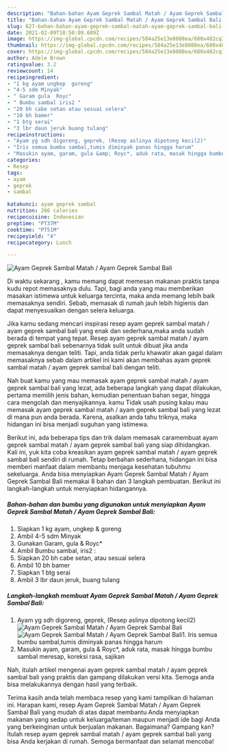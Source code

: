 ```yaml
---
description: "Bahan-bahan Ayam Geprek Sambal Matah / Ayam Geprek Sambal Bali yang nikmat dan Mudah Dibuat"
title: "Bahan-bahan Ayam Geprek Sambal Matah / Ayam Geprek Sambal Bali yang nikmat dan Mudah Dibuat"
slug: 627-bahan-bahan-ayam-geprek-sambal-matah-ayam-geprek-sambal-bali-yang-nikmat-dan-mudah-dibuat
date: 2021-02-09T18:50:09.609Z
image: https://img-global.cpcdn.com/recipes/584a25e13e8088ea/680x482cq70/ayam-geprek-sambal-matah-ayam-geprek-sambal-bali-foto-resep-utama.jpg
thumbnail: https://img-global.cpcdn.com/recipes/584a25e13e8088ea/680x482cq70/ayam-geprek-sambal-matah-ayam-geprek-sambal-bali-foto-resep-utama.jpg
cover: https://img-global.cpcdn.com/recipes/584a25e13e8088ea/680x482cq70/ayam-geprek-sambal-matah-ayam-geprek-sambal-bali-foto-resep-utama.jpg
author: Adele Brown
ratingvalue: 3.2
reviewcount: 14
recipeingredient:
- "1 kg ayam ungkep  goreng"
- "4-5 sdm Minyak"
- " Garam gula  Royc"
- " Bumbu sambal iris2 "
- "20 bh cabe setan atau sesuai selera"
- "10 bh bamer"
- "1 btg serai"
- "3 lbr daun jeruk buang tulang"
recipeinstructions:
- "Ayam yg sdh digoreng, geprek, (Resep aslinya dipotong kecil2)"
- "Iris semua bumbu sambal,tumis diminyak panas hingga harum"
- "Masukin ayam, garam, gula &amp; Royc*, aduk rata, masak hingga bumbu sambal meresap, koreksi rasa, sajikan"
categories:
- Resep
tags:
- ayam
- geprek
- sambal

katakunci: ayam geprek sambal 
nutrition: 266 calories
recipecuisine: Indonesian
preptime: "PT37M"
cooktime: "PT51M"
recipeyield: "4"
recipecategory: Lunch

---
```



![Ayam Geprek Sambal Matah / Ayam Geprek Sambal Bali](https://img-global.cpcdn.com/recipes/584a25e13e8088ea/680x482cq70/ayam-geprek-sambal-matah-ayam-geprek-sambal-bali-foto-resep-utama.jpg)

Di waktu  sekarang , kamu memang dapat memesan makanan praktis tanpa kudu repot memasaknya dulu. Tapi, bagi anda yang mau memberikan masakan istimewa untuk keluarga tercinta, maka anda memang lebih baik memasaknya sendiri. Sebab, memasak di rumah jauh lebih higienis dan dapat menyesuaikan dengan selera keluarga.

Jika kamu sedang mencari inspirasi resep ayam geprek sambal matah / ayam geprek sambal bali yang enak dan sederhana,maka anda sudah berada di tempat yang tepat. Resep ayam geprek sambal matah / ayam geprek sambal bali  sebenarnya tidak sulit untuk dibuat jika anda memasaknya dengan teliti. Tapi, anda tidak perlu khawatir akan gagal dalam memasaknya 
sebab dalam artikel ini kami akan membahas ayam geprek sambal matah / ayam geprek sambal bali dengan teliti.  



Nah buat kamu yang mau memasak ayam geprek sambal matah / ayam geprek sambal bali yang lezat, ada beberapa langkah yang dapat dilakukan, pertama memilih jenis bahan, kemudian penentuan bahan segar, hingga cara mengolah dan menyajikannya. kamu Tidak usah pusing kalau mau memasak ayam geprek sambal matah / ayam geprek sambal bali yang lezat di mana pun anda berada. Karena, asalkan anda  tahu triknya, maka hidangan ini bisa menjadi suguhan yang istimewa.

Berikut ini, ada beberapa tips dan trik dalam memasak caramembuat ayam geprek sambal matah / ayam geprek sambal bali yang siap dihidangkan. Kali ini, yuk kita coba kreasikan ayam geprek sambal matah / ayam geprek sambal bali sendiri di rumah. Tetap berbahan sederhana, hidangan ini bisa memberi manfaat dalam membantu menjaga kesehatan tubuhmu sekeluarga. Anda bisa menyiapkan Ayam Geprek Sambal Matah / Ayam Geprek Sambal Bali memakai 8 bahan dan 3 langkah pembuatan. Berikut ini langkah-langkah untuk menyiapkan hidangannya.

<!--inarticleads1-->

##### Bahan-bahan dan bumbu yang digunakan untuk menyiapkan Ayam Geprek Sambal Matah / Ayam Geprek Sambal Bali:

1. Siapkan 1 kg ayam, ungkep &amp; goreng
1. Ambil 4-5 sdm Minyak
1. Gunakan  Garam, gula &amp; Royc*
1. Ambil  Bumbu sambal, iris2 :
1. Siapkan 20 bh cabe setan, atau sesuai selera
1. Ambil 10 bh bamer
1. Siapkan 1 btg serai
1. Ambil 3 lbr daun jeruk, buang tulang




<!--inarticleads2-->

##### Langkah-langkah membuat Ayam Geprek Sambal Matah / Ayam Geprek Sambal Bali:

1. Ayam yg sdh digoreng, geprek, (Resep aslinya dipotong kecil2)
<img src="https://img-global.cpcdn.com/steps/d48f58d73d3b4f0d/160x128cq70/ayam-geprek-sambal-matah-ayam-geprek-sambal-bali-langkah-memasak-1-foto.jpg" alt="Ayam Geprek Sambal Matah / Ayam Geprek Sambal Bali"><img src="https://img-global.cpcdn.com/steps/51fb3915f69a8df2/160x128cq70/ayam-geprek-sambal-matah-ayam-geprek-sambal-bali-langkah-memasak-1-foto.jpg" alt="Ayam Geprek Sambal Matah / Ayam Geprek Sambal Bali">1. Iris semua bumbu sambal,tumis diminyak panas hingga harum
1. Masukin ayam, garam, gula &amp; Royc*, aduk rata, masak hingga bumbu sambal meresap, koreksi rasa, sajikan




Nah, itulah artikel mengenai  ayam geprek sambal matah / ayam geprek sambal bali  yang praktis dan gampang dilakukan versi kita. Semoga anda bisa melakukannya dengan hasil yang terbaik. 

Terima kasih anda telah membaca resep yang kami tampilkan di halaman ini. Harapan kami, resep  Ayam Geprek Sambal Matah / Ayam Geprek Sambal Bali yang mudah di atas dapat membantu Anda menyiapkan makanan yang sedap untuk keluarga/teman maupun menjadi ide bagi Anda yang berkeinginan untuk berjualan makanan. Bagaimana? Gampang kan? Itulah resep ayam geprek sambal matah / ayam geprek sambal bali yang bisa Anda kerjakan di rumah. Semoga bermanfaat dan selamat mencoba!

